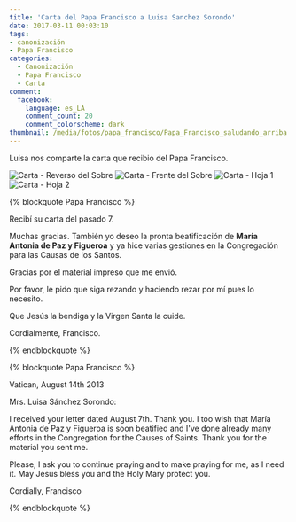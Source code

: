 ```yaml
---
title: 'Carta del Papa Francisco a Luisa Sanchez Sorondo'
date: 2017-03-11 00:03:10
tags:
- canonización
- Papa Francisco
categories:
  - Canonización
  - Papa Francisco
  - Carta
comment:
  facebook:
    language: es_LA
    comment_count: 20
    comment_colorscheme: dark
thumbnail: /media/fotos/papa_francisco/Papa_Francisco_saludando_arriba.jpg
---
```


Luisa nos comparte la carta que recibio del Papa Francisco.

![Carta - Reverso del Sobre](/media/cartas/CARTA%20DEL%20PAPA%20FRANCISCO%20A%20LUISA%20SANCHEZ%20SORONDO%201.JPG)
![Carta - Frente del Sobre](/media/cartas/CARTA%20DEL%20PAPA%20FRANCISCO%20A%20LUISA%20SANCHEZ%20SORONDO%202.JPG)
![Carta - Hoja 1](/media/cartas/CARTA%20DEL%20PAPA%20FRANCISCO%20A%20LUISA%20SANCHEZ%20SORONDO%203.JPG)
![Carta - Hoja 2](/media/cartas/CARTA%20DEL%20PAPA%20FRANCISCO%20A%20LUISA%20SANCHEZ%20SORONDO%204.JPG)

{% blockquote Papa Francisco %}

Recibí su carta del pasado 7.

Muchas gracias. También yo deseo la pronta beatificación de __María Antonia de Paz y Figueroa__ y ya hice varias gestiones en la Congregación para las Causas de los Santos.

Gracias por el material impreso que me envió.

Por favor, le pido que siga rezando y haciendo rezar por mí pues lo necesito.

Que Jesús la bendiga y la Virgen Santa la cuide.

Cordialmente,  Francisco.

{% endblockquote %}

{% blockquote Papa Francisco %}

Vatican, August 14th 2013

Mrs. Luisa Sánchez Sorondo:

I received your letter dated August 7th. Thank you. I too wish that María Antonia de Paz y Figueroa is soon beatified and I've done already many efforts in the Congregation for the Causes of Saints. Thank you for the material you sent me.

Please, I ask you to continue praying and to make praying for me, as I need it. May Jesus bless you and the Holy Mary protect you.

Cordially, Francisco

{% endblockquote %}
